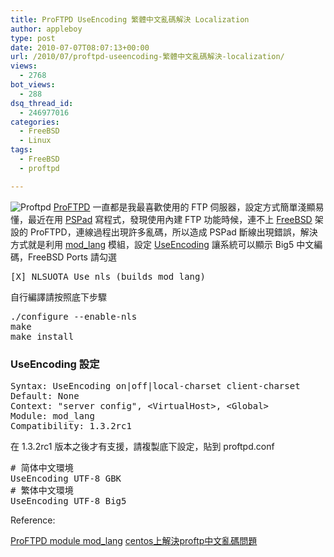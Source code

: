 ```yaml
---
title: ProFTPD UseEncoding 繁體中文亂碼解決 Localization
author: appleboy
type: post
date: 2010-07-07T08:07:13+00:00
url: /2010/07/proftpd-useencoding-繁體中文亂碼解決-localization/
views:
  - 2768
bot_views:
  - 288
dsq_thread_id:
  - 246977016
categories:
  - FreeBSD
  - Linux
tags:
  - FreeBSD
  - proftpd

---
```

<img src="https://i0.wp.com/farm5.static.flickr.com/4096/4770121725_6a997912c6_o.png?w=840&#038;ssl=1" alt="Proftpd" data-recalc-dims="1" /> [ProFTPD][1] 一直都是我最喜歡使用的 FTP 伺服器，設定方式簡單淺顯易懂，最近在用 [PSPad][2] 寫程式，發現使用內建 FTP 功能時候，連不上 [FreeBSD][3] 架設的 ProFTPD，連線過程出現許多亂碼，所以造成 PSPad 斷線出現錯誤，解決方式就是利用 [mod_lang][4] 模組，設定 [UseEncoding][5] 讓系統可以顯示 Big5 中文編碼，FreeBSD Ports 請勾選 

<pre class="brush: bash; title: ; notranslate" title="">[X] NLSUOTA Use nls (builds mod_lang)</pre> 自行編譯請按照底下步驟 

<pre class="brush: bash; title: ; notranslate" title="">./configure --enable-nls
make
make install </pre>

### UseEncoding 設定

<pre class="brush: bash; title: ; notranslate" title="">Syntax: UseEncoding on|off|local-charset client-charset
Default: None
Context: "server config", &lt;VirtualHost>, &lt;Global>
Module: mod_lang
Compatibility: 1.3.2rc1</pre> 在 1.3.2rc1 版本之後才有支援，請複製底下設定，貼到 proftpd.conf 

<pre class="brush: bash; title: ; notranslate" title=""># 简体中文環境
UseEncoding UTF-8 GBK
# 繁体中文環境
UseEncoding UTF-8 Big5</pre> Reference: 

[ProFTPD module mod_lang][4] [centos上解決proftp中文亂碼問題][6]

 [1]: http://www.proftpd.org/
 [2]: http://www.pspad.com/
 [3]: http://www.freebsd.org
 [4]: http://www.proftpd.org/docs/modules/mod_lang.html
 [5]: http://www.proftpd.org/docs/modules/mod_lang.html#UseEncoding
 [6]: http://wanglq.blog.51cto.com/783560/340741
